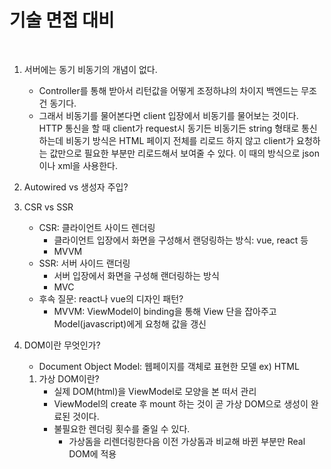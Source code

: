 # 기술 면접 대비

​                

1. 서버에는 동기 비동기의 개념이 없다.
   * Controller를 통해 받아서 리턴값을 어떻게 조정하냐의 차이지 백엔드는 무조건 동기다.
   * 그래서 비동기를 물어본다면 client 입장에서 비동기를 물어보는 것이다. HTTP 통신을 할 때 client가 request시 동기든 비동기든 string 형태로 통신하는데 비동기 방식은 HTML 페이지 전체를 리로드 하지 않고 client가 요청하는 값만으로 필요한 부분만 리로드해서 보여줄 수 있다. 이 때의 방식으로 json이나 xml을 사용한다. 
2. Autowired vs 생성자 주입?
3. CSR vs SSR
   * CSR: 클라이언트 사이드 렌더링
     * 클라이언트 입장에서 화면을 구성해서 랜덩링하는 방식: vue, react 등
     * MVVM
   * SSR: 서버 사이드 랜더링
     * 서버 입장에서 화면을 구성해 랜더링하는 방식
     * MVC
   * 후속 질문: react나 vue의 디자인 패턴?
     * MVVM: ViewModel이 binding을 통해 View 단을 잡아주고 Model(javascript)에게 요청해 값을 갱신

4. DOM이란 무엇인가?

   * Document Object Model: 웹페이지를 객체로 표현한 모델 ex) HTML

   1. 가상 DOM이란?
      * 실제 DOM(html)을 ViewModel로 모양을 본 떠서 관리
      * ViewModel의 create 후 mount 하는 것이 곧 가상 DOM으로 생성이 완료된 것이다.
      * 불필요한 렌더링 횟수를 줄일 수 있다.
        * 가상돔을 리렌더링한다음 이전 가상돔과 비교해 바뀐 부분만 Real DOM에 적용